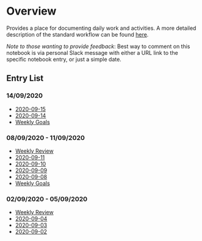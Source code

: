 # Overview

Provides a place for documenting daily work and activities. A more detailed
description of the standard workflow can be found [here](WorkflowSpec.md).

*Note to those wanting to provide feedback*: Best way to comment on this
notebook is via personal Slack message with either a URL link to the specific
notebook entry, or just a simple date.


## Entry List

### 14/09/2020
* [2020-09-15](2020-09-15.md)
* [2020-09-14](2020-09-14.md)
* [Weekly Goals](goals-2020-09-14.md)

### 08/09/2020 - 11/09/2020
* [Weekly Review](review-2020-09-11.md)
* [2020-09-11](2020-09-11.md)
* [2020-09-10](2020-09-10.md)
* [2020-09-09](2020-09-09.md)
* [2020-09-08](2020-09-08.md)
* [Weekly Goals](goals-2020-09-08.md)

### 02/09/2020 - 05/09/2020
* [Weekly Review](review-2020-09-04.md)
* [2020-09-04](2020-09-04.md)
* [2020-09-03](2020-09-03.md)
* [2020-09-02](2020-09-02.md)
